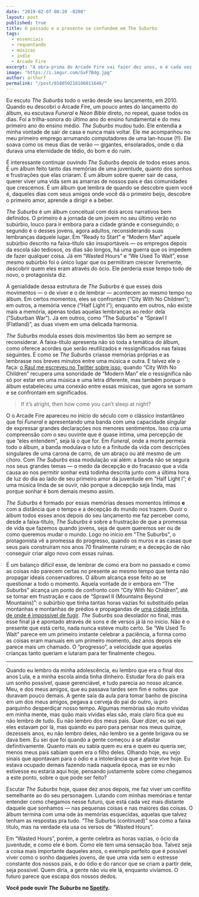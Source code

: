 ```yaml
---
date: "2019-02-07 08:20 -0200"
layout: post
published: true
title: O passado e o presente se confundem em The Suburbs
tags:
  - essenciais
  - requentando
  - músicas
  - indie
  - Arcade Fire
excerpt: "A obra-prima do Arcade Fire vai fazer dez anos, e é cada vez mais essencial."
image: "https://i.imgur.com/GvF7Bdg.jpg"
author: arthurf
permalink: "/post/658050218106011648/"
---
```


Eu escuto _The Suburbs_ todo o verão desde seu lançamento, em 2010. Quando eu descobri o Arcade Fire, um pouco antes do lançamento do álbum, eu escutava _Funeral_ e _Neon Bible_ direto, no repeat, quase todos os dias. Foi a trilha-sonora do último ano do ensino fundamental e do meu primeiro ano do ensino médio. _The Suburbs_ mudou tudo. Ele entendia a minha vontade de sair de casa e nunca mais voltar. Ele me acompanhou no meu primeiro emprego arrumando computadores de uma lan-house (!!). Ele soava como os meus dias de verão — gigantes, ensolarados, onde o dia durava uma eternidade de tédio, do bom e do ruim.

É interessante continuar ouvindo _The Suburbs_ depois de todos esses anos. É um álbum feito tanto das memórias de uma juventude, quanto dos sonhos e frustrações que elas criaram. É um álbum sobre querer sair de casa, querer viver uma vida sem as amarras de nossos pais e das comunidades que crescemos. É um álbum que lembra de quando se descobre quem você é, daqueles dias com seus amigos onde você dá o primeiro beijo, descobre o primeiro amor, aprende a dirigir e a beber.

_The Suburbs_ é um álbum conceitual com dois arcos narrativos bem definidos. O primeiro é a jornada de um jovem no seu último verão no subúrbio, louco para ir embora para a cidade grande e conseguindo; o segundo é o desses jovens, agora adultos, reconsiderando suas lembranças daquele lugar. Em “Ready to Start” e “Modern Man” aquele subúrbio descrito na faixa-título são insuportáveis — os empregos depois da escola são tediosos, os dias são longos, há uma guerra que os impedem de fazer qualquer coisa. Já em “Wasted Hours” e “We Used To Wait”, esse mesmo subúrbio foi o único lugar que os permitiram crescer livremente, descobrir quem eles eram através do ócio. Ele perderia esse tempo todo de novo, o protagonista diz.

A genialidade dessa estrutura de _The Suburbs_ é que esses dois movimentos — o de viver e o de lembrar — acontecem ao mesmo tempo no álbum. Em certos momentos, eles se confrontam (“City With No Children”); em outros, a memória vence (“Half Light I”); enquanto em outros, não existe mais a memória, apenas todas aquelas lembranças ao redor dela (“Suburban War”). Já em outros, como “The Suburbs” e “Sprawl I (Flatland)”, as duas vivem em uma delicada harmonia.

_The Suburbs_ modula esses dois movimentos tão bem ao sempre se reconsiderar. A faixa-título apresenta não só toda a temática do álbum, como oferece acordes que serão reutilizados e ressignificados nas faixas seguintes. É como se _The Suburbs_ criasse memórias próprias e as lembrasse nos breves minutos entre uma música e outra. E talvez ele o faça: [o Raul me escreveu no Twitter sobre isso](https://twitter.com/raulranma/status/1090650926430519296), quando “City With No Children” recupera uma sonoridade de “Modern Man” ele o ressignifica não só por estar em uma música e uma letra diferente, mas também porque o álbum estabeleceu uma conexão entre essas músicas, que agora se somam e se confrontam em significados.

> If it’s alright, then how come you can’t sleep at night?

O o Arcade Fire apareceu no início do século com o clássico instantâneo que foi _Funeral_ e apresentando uma banda com uma capacidade singular de expressar grandes declarações nos menores sentimentos. Isso cria uma compreensão com o seu ouvinte que é quase íntima, uma percepção de que “eles entendem”, seja lá o que for. Em _Funeral_, onde a morte permeia todo o álbum, a banda modulava o luto e a finitude da vida com descrições singulares de uma carona de carro, de um abraço ou até mesmo de um choro. Com _The Suburbs_ essa modulação vai além: a banda não se segura nos seus grandes temas — o medo da decepção e do fracasso que a vida causa ao nos permitir sonhar está todinha descrita junto com a última hora de luz do dia ao lado de seu primeiro amor da juventude em “Half Light I”; é uma música linda de se ouvir, não porque a decepção seja linda, mas porque sonhar é bom demais mesmo assim.

_The Suburbs_ é formado por essas memórias desses momentos íntimos **e** com a distância que o tempo e a decepção do mundo nos trazem. Ouvir o álbum todos esses anos depois do seu lançamento me faz perceber como, desde a faixa-título, _The Suburbs_ é sobre a frustração de que a promessa de vida que fazemos quando jovens, seja de quem queremos ser ou de como queremos mudar o mundo. Logo no início em "The Suburbs", o protagonista vê a promessa do progresso, quando os muros e as casas que seus pais construíram nos anos 70 finalmente ruíram; e a decepção de não conseguir criar algo novo com essas ruínas.

É um balanço difícil esse, de lembrar de como era bom no passado e como as coisas não parecem certas no presente ao mesmo tempo que tenta não propagar ideais conservadores. O álbum alcança esse feito ao se questionar a todo o momento. Aquela vontade de ir embora em “The Suburbs” alcança um ponto de confronto com “City With No Children”, até se tornar em frustração e caos de “Sprawl II (Mountains Beyond Mountains)”: o subúrbio que tinha tantas horas vazias foi substituído pelas montanhas e montanhas de prédios e propagandas de [uma cidade infinita, de onde é impossível de fugir](https://en.wikipedia.org/wiki/Urban_sprawl). _The Suburbs_ soa desolador no final, mas esse final já é apontado através de sons e de versos já lá no início. Não é o presente que está certo, nada nunca esteve muito certo. Se “We Used To Wait” parece em um primeiro instante celebrar a paciência, a forma como as coisas eram manuais em um primeiro momento, dez anos depois ele parece mais um chamado. O “progresso”, a velocidade que aquelas crianças tanto queriam e lutaram para ter finalmente chegou.

---

Quando eu lembro da minha adolescência, eu lembro que era o final dos anos Lula, e a minha escola ainda tinha dinheiro. Estudar fora do país era um sonho possível, quase gerenciável, e tudo parecia ao nosso alcance. Meu, e dos meus amigos, que eu passava tardes sem fim e noites que duravam pouco demais. A gente saía da aula para tomar banho de piscina em um dos meus amigos, pegava a cerveja do pai do outro, ia pro parquinho desperdiçar nosso tempo. Algumas memórias são muito vívidas em minha mente, mas quão mais vívidas elas são, mais claro fica que eu não lembro de tudo. Eu não lembro dos meus pais. Quer dizer, eu sei que eles estavam por lá, mas quando eu paro para pensar nos meus quinze, dezesseis anos, eu não lembro deles, não lembro se a gente brigava ou se dava bem. Eu sei que foi quando a gente começou a se afastar definitivamente. Quanto mais eu sabia quem eu era e quem eu queria ser, menos meus pais sabiam quem era o filho deles. Olhando hoje, eu vejo sinais que apontavam para o ódio e a intolerância que a gente vive hoje. Eu estava ocupado demais fazendo nada naquela época, mas se eu não estivesse eu estaria aqui hoje, pensando justamente sobre como chegamos a este ponto, sobre o que pode ser feito?

Escutar _The Suburbs_ hoje, quase dez anos depois, me faz viver um conflito semelhante ao do seu personagem. Lutando com minhas memórias e tentar entender como chegamos nesse futuro, que está cada vez mais distante daquele que sonhamos — nas pequenas coisas e nas maiores das coisas. O álbum termina com uma ode às memórias esquecidas, aquelas que talvez tenham as respostas pra tudo. “The Suburbs (continued)” soa como a faixa título, mas na verdade ela usa os versos de “Wasted Hours”.

Em “Wasted Hours”, porém, a gente celebra as horas vazias, o ócio da juventude, e como ele é bom. Como ele tem uma sensação boa. Talvez seja a coisa mais importante daqueles anos, o exemplo perfeito que é possível viver como o sonho daqueles jovens, de que uma vida sem o estresse constante dos nossos pais, e do ódio e do rancor que se criam a partir dele, seja possível. Quem diria, a gente não viu ele lá, enquanto vivíamos. O futuro parece que escapa dos nossos dedos.

**Você pode ouvir _The Suburbs_ no [Spotify](https://open.spotify.com/album/3DrgM5X3yX1JP1liNLAOHI?si=WCVwssbiTfSeS1oMc4ai_A).**
